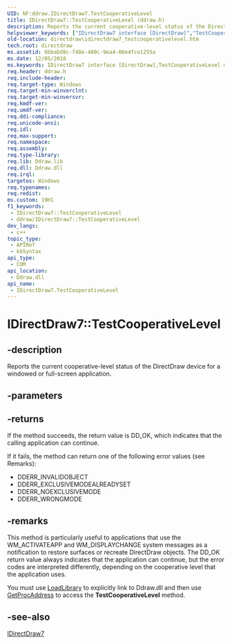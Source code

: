 ```yaml
---
UID: NF:ddraw.IDirectDraw7.TestCooperativeLevel
title: IDirectDraw7::TestCooperativeLevel (ddraw.h)
description: Reports the current cooperative-level status of the DirectDraw device for a windowed or full-screen application.
helpviewer_keywords: ["IDirectDraw7 interface [DirectDraw]","TestCooperativeLevel method","IDirectDraw7.TestCooperativeLevel","IDirectDraw7::TestCooperativeLevel","TestCooperativeLevel","TestCooperativeLevel method [DirectDraw]","TestCooperativeLevel method [DirectDraw]","IDirectDraw7 interface","ddraw/IDirectDraw7::TestCooperativeLevel","directdraw.idirectdraw7_testcooperativelevel"]
old-location: directdraw\idirectdraw7_testcooperativelevel.htm
tech.root: directdraw
ms.assetid: 6bbabd8c-f48e-480c-9ea4-06e4fce1255a
ms.date: 12/05/2018
ms.keywords: IDirectDraw7 interface [DirectDraw],TestCooperativeLevel method, IDirectDraw7.TestCooperativeLevel, IDirectDraw7::TestCooperativeLevel, TestCooperativeLevel, TestCooperativeLevel method [DirectDraw], TestCooperativeLevel method [DirectDraw],IDirectDraw7 interface, ddraw/IDirectDraw7::TestCooperativeLevel, directdraw.idirectdraw7_testcooperativelevel
req.header: ddraw.h
req.include-header: 
req.target-type: Windows
req.target-min-winverclnt: 
req.target-min-winversvr: 
req.kmdf-ver: 
req.umdf-ver: 
req.ddi-compliance: 
req.unicode-ansi: 
req.idl: 
req.max-support: 
req.namespace: 
req.assembly: 
req.type-library: 
req.lib: Ddraw.lib
req.dll: Ddraw.dll
req.irql: 
targetos: Windows
req.typenames: 
req.redist: 
ms.custom: 19H1
f1_keywords:
 - IDirectDraw7::TestCooperativeLevel
 - ddraw/IDirectDraw7::TestCooperativeLevel
dev_langs:
 - c++
topic_type:
 - APIRef
 - kbSyntax
api_type:
 - COM
api_location:
 - Ddraw.dll
api_name:
 - IDirectDraw7.TestCooperativeLevel
---
```


# IDirectDraw7::TestCooperativeLevel


## -description

Reports the current cooperative-level status of the DirectDraw device for a windowed or full-screen application.

## -parameters

## -returns

If the method succeeds, the return value is DD_OK, which indicates that the calling application can continue.

If it fails, the method can return one of the following error values (see Remarks):

<ul>
<li>DDERR_INVALIDOBJECT</li>
<li>DDERR_EXCLUSIVEMODEALREADYSET</li>
<li>DDERR_NOEXCLUSIVEMODE</li>
<li>DDERR_WRONGMODE</li>
</ul>

## -remarks

This method is particularly useful to applications that use the WM_ACTIVATEAPP and WM_DISPLAYCHANGE system messages as a notification to restore surfaces or recreate DirectDraw objects. The DD_OK return value always indicates that the application can continue, but the error codes are interpreted differently, depending on the cooperative level that the application uses.

You must use <a href="https://docs.microsoft.com/windows/desktop/api/libloaderapi/nf-libloaderapi-loadlibrarya">LoadLibrary</a> to explicitly link to Ddraw.dll and then use <a href="https://docs.microsoft.com/windows/desktop/api/libloaderapi/nf-libloaderapi-getprocaddress">GetProcAddress</a> to access the <b>TestCooperativeLevel</b> method.

## -see-also

<a href="https://docs.microsoft.com/windows/desktop/api/ddraw/nn-ddraw-idirectdraw7">IDirectDraw7</a>

